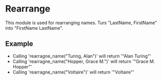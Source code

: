 Rearrange
=========

This module is used for rearranging names.
Turs "LastName, FirstName" into "FirstName LastName".

## Example

 * Calling 'rearragne_name("Turing, Alan")' will return '"Alan Turing"'
 * Calling 'rearragne_name("Hopper, Grace M.")' will return '"Grace M. Hopper"'
 * Calling 'rearragne_name("Voltaire")' will return '"Voltaire"'
